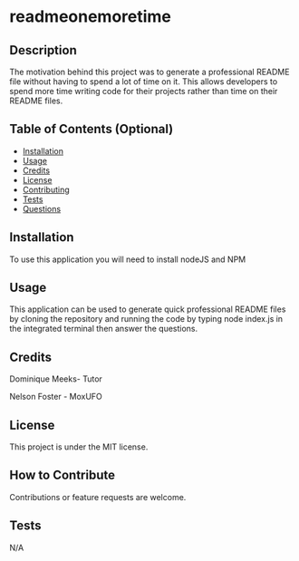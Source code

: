 # readmeonemoretime

## Description

The motivation behind this project was to generate a professional README file without having to spend a lot of time on it. This allows developers to spend more time writing code for their projects rather than time on their README files.


## Table of Contents (Optional)

- [Installation](#installation)
- [Usage](#usage)
- [Credits](#credits)
- [License](#license)
- [Contributing](#contributing)
- [Tests](#tests)
- [Questions](#questions)

## Installation

To use this application you will need to install nodeJS and NPM

## Usage

This application can be used to generate quick professional README files
by cloning the repository and running the code by typing node index.js in the 
integrated terminal then answer the questions.

## Credits

Dominique Meeks- Tutor  

Nelson Foster - MoxUFO

## License

This project is under the MIT license.


## How to Contribute

Contributions or feature requests are welcome.

## Tests

N/A
